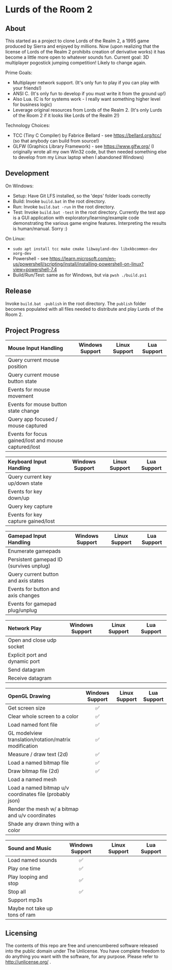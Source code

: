 Lurds of the Room 2
=================

About
---
This started as a project to clone Lords of the Realm 2, a 1995 game produced by Sierra and enjoyed by millions.
Now (upon realizing that the license of Lords of the Realm 2 prohibits creation of derivative works) it has become
a little more open to whatever sounds fun. Current goal: 3D multiplayer pogostick jumping competition! Likely to change again.

Prime Goals:
* Multiplayer network support. (It's only fun to play if you can play with your friends!)
* ANSI C. (It's only fun to develop if you must write it from the ground up!)
* Also Lua. (C is for systems work - I really want something higher level for business logic)
* Leverage original resources from Lords of the Realm 2. (It's only Lurds of the Room 2 if it looks like Lords of the Realm 2!)

Technology Choices:
* TCC (Tiny C Compiler) by Fabrice Bellard - see https://bellard.org/tcc/ (so that anybody can build from source!)
* GLFW (Graphics Library Framework) - see https://www.glfw.org/ (I originally wrote all my own Win32 code, but then needed something else to develop from my Linux laptop when I abandoned Windows)

Development
---
On Windows:
* Setup: Have Git LFS installed, so the 'deps' folder loads correctly
* Build: Invoke `build.bat` in the root directory.
* Run: Invoke `build.bat -run` in the root directory.
* Test: Invoke `build.bat -test` in the root directory. Currently the test app is a GUI application with exploratory/learning/example code demonstrating the various game engine features. Interpreting the results is human/manual. Sorry :)

On Linux:
* `sudo apt install tcc make cmake libwayland-dev libxkbcommon-dev xorg-dev`
* Powershell - see https://learn.microsoft.com/en-us/powershell/scripting/install/installing-powershell-on-linux?view=powershell-7.4
* Build/Run/Test: same as for Windows, but via `pwsh ./build.ps1`

Release
---
Invoke `build.bat -publish` in the root directory. The `publish` folder becomes populated with all files needed to distribute and play Lurds of the Room 2.

Project Progress
---
| Mouse Input Handling | Windows Support | Linux Support | Lua Support |
|:-------------------|:-----------------:|:---------------:|:-------------:|
| Query current mouse position | | | |
| Query current mouse button state | | | |
| Events for mouse movement | | | |
| Events for mouse button state change | | | |
| Query app focused / mouse captured | | | |
| Events for focus gained/lost and mouse captured/lost | | | |

| Keyboard Input Handling | Windows Support | Linux Support | Lua Support |
|:-------------------|:-----------------:|:---------------:|:-------------:|
| Query current key up/down state | | | |
| Events for key down/up | | | |
| Query key capture | | | |
| Events for key capture gained/lost | | | |

| Gamepad Input Handling | Windows Support | Linux Support | Lua Support |
|:-------------------|:-----------------:|:---------------:|:-------------:|
| Enumerate gamepads | | | |
| Persistent gamepad ID (survives unplug) | | | |
| Query current button and axis states | | | |
| Events for button and axis changes | | | |
| Events for gamepad plug/unplug | | | |

| Network Play | Windows Support | Linux Support | Lua Support |
|:-------------------|:-----------------:|:---------------:|:-------------:|
| Open and close udp socket | | | |
| Explicit port and dynamic port | | | |
| Send datagram | | | |
| Receive datagram | | | |

| OpenGL Drawing | Windows Support | Linux Support | Lua Support |
|:-------------------|:-----------------:|:---------------:|:-------------:|
| Get screen size | ✅ | | |
| Clear whole screen to a color | ✅ | | |
| Load named font file | ✅ | | |
| GL modelview translation/rotation/matrix modification | ✅ | | |
| Measure / draw text (2d) | ✅ | | |
| Load a named bitmap file | ✅ | | |
| Draw bitmap file (2d) | ✅ | | |
| Load a named mesh | | | |
| Load a named bitmap u/v coordinates file (probably json) | | | |
| Render the mesh w/ a bitmap and u/v coordinates  | | | |
| Shade any drawn thing with a color | | | |

| Sound and Music | Windows Support | Linux Support | Lua Support |
|:-------------------|:-----------------:|:---------------:|:-------------:|
| Load named sounds | ✅ | | |
| Play one time | ✅ | | |
| Play looping and stop | ✅ | | |
| Stop all | ✅ | | |
| Support mp3s | | | |
| Maybe not take up tons of ram | | | |

Licensing
---
The contents of this repo are free and unencumbered software released into the public domain under The Unlicense. You have complete freedom to do anything you want with the software, for any purpose. Please refer to <http://unlicense.org/> .
